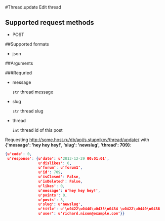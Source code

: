 #Thread.update
Edit thread

## Supported request methods 
* POST

##Supported formats
* json

##Arguments


###Requried
* message

   ```str``` thread message
* slug

   ```str``` thread slug
* thread

   ```int``` thread id of this post


Requesting http://some.host.ru/db/api/s.stupnikov/thread/update/ with **{'message': 'hey hey hey!', 'slug': 'newslug', 'thread': 709}**:
```json
{u'code': 0,
 u'response': {u'date': u'2013-12-29 00:01:01',
               u'dislikes': 0,
               u'forum': u'forum1',
               u'id': 709,
               u'isClosed': False,
               u'isDeleted': False,
               u'likes': 0,
               u'message': u'hey hey hey!',
               u'points': 0,
               u'posts': 3,
               u'slug': u'newslug',
               u'title': u'\u0422\u0440\u0435\u0434 \u0422\u0440\u0438',
               u'user': u'richard.nixon@example.com'}}
```
